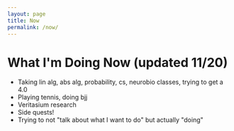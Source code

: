 ```yaml
---
layout: page
title: Now
permalink: /now/
---
```


<!-- # What I'm Doing Now (updated 6/22) -->


<!-- - Grinding for IOAI 2024 -->
<!-- - Staying in London for a month -->
<!-- - Training 5 days a week for my first bjj competition  -->


<!-- # What I'm Doing Now (updated 9/24)

- Reading a lot of interesting articles/papers/books
- Trying to write more notes (my IOAI experience, how to beat everyone* at arm-wrestling, my first six months of bjj, weird phenomena in high dimensions)
- Learning more linear algebra
- Lots of BJJ -->

# What I'm Doing Now (updated 11/20)

- Taking lin alg, abs alg, probability, cs, neurobio classes, trying to get a 4.0 
- Playing tennis, doing bjj
- Veritasium research 
- Side quests!
- Trying to not "talk about what I want to do" but actually "doing"
